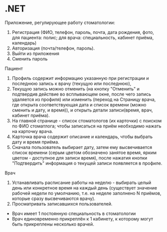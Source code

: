 # .NET
Приложение, регулирующее работу стоматологии:
1. Регистрация (ФИО, телефон, пароль, почта, дата рождения, фото, для пациента: полис; для врача: специальность, кабинет приёма, календарь)
2. Авторизация (почта/телефон, пароль).
3. Выйти из приложения
4. Сменить пароль

Пациент
1. Профиль  содержит информацию указанную при регистрации и последнюю запись к врачу (текущую или последнюю),
2. Текущую запись можно отменить (на кнопку "Отменить" и подтвердив действие во всплывающем окне, после чего запись удаляется из профиля) или изменить (переход на Страницу врача, где открыта соответствующая дата и список времени (можно сменить и дату, и время)), и открыть детали записи(время, врач, кабинет приёма).
3. На главной странице - список стоматологов (их карточки) с поиском по ФИО стоматлога; чтобы записаться на приём необходимо нажать на карточку врача.
4. Карточка врача содержит описание и календарь, чтобы выбрать дату и время приёма. 
5. Сначала пользователь выбирает дату, затем ему высвечивается список времени (серым цветом обозначено занятое время, ярким цветом - доступное для записи время), после нажатия кнопки "Подтвердить" информация о текущей записи появляется в профиле.

Врач
1. Устанавливать расписание работы на неделю - выбирать целый день или конкретное время на каждый день (существует значение рабочей недели по умолчанию, т.е. на неделе заполнено N приёмов, которые сразу высвечиваются врачу).
2. Просматривать записавшихся пользователей.
* Врач имеет 1 постоянную специальность в стоматологии
* Врач единовременно прикреплён к 1 кабинету, к которому могут быть прикреплены несколько врачей.


